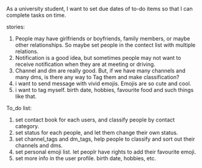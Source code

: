 As a university student, I want to set due dates of to-do items so that I can complete tasks on time.

stories:
1. People may have girlfriends or boyfriends, family members, or maybe other relationships. So maybe set people in the contect list with multiple relations.
2. Notification is a good idea, but sometimes people may not want to receive notification when they are at meeting or driving.
3. Channel and dm are really good. But, if we have many channels and many dms, is there any way to Tag them and make classification?
4. i want to send message with vivid emojis. Emojis are so cute and cool.
5. i want to tag myself. birth date, hobbies, favourite food and such things like that.

To_do list:
1. set contact book for each users, and classify people by contact category.
2. set status for each people, and let them change their own status.
3. set channel_tags and dm_tags, help people to classify and sort out their channels and dms.
4. set personal emoji list. let peoplr have rights to add their favourite emoji.
5. set more info in the user profile. birth date, hobbies, etc.